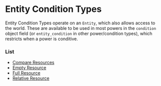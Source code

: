 # Entity Condition Types

Entity Condition Types operate on an `Entity`, which also allows access to the world. These are available to be used in most powers in the `condition` object field (or `entity_condition` in other power/condition types), which restricts when a power is conditive.

### List
- [Compare Resources](./entity_condition_types/compare_resources.md)
- [Empty Resource](./entity_condition_types/empty_resource.md)
- [Full Resource](./entity_condition_types/full_resource.md)
- [Relative Resource](./entity_condition_types/relative_resource.md)